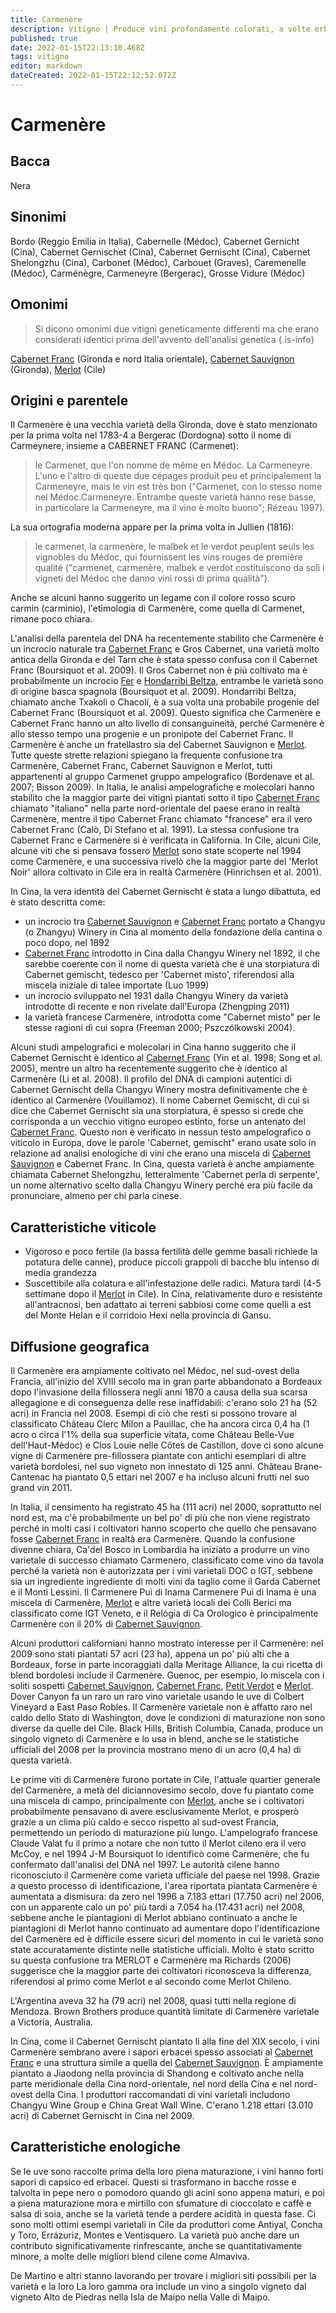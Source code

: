 ```yaml
---
title: Carmenère
description: Vitigno | Produce vini profondamente colorati, a volte erbacei, in Cile molto più che nel suo nativo Bordeaux.
published: true
date: 2022-01-15T22:13:10.468Z
tags: vitigno
editor: markdown
dateCreated: 2022-01-15T22:12:52.072Z
---
```


# Carmenère

## Bacca
Nera

## Sinonimi
Bordo (Reggio Emilia in Italia), Cabernelle (Médoc), Cabernet Gernicht
(Cina), Cabernet Gernischet (Cina), Cabernet Gernischt (Cina), Cabernet Shelongzhu (Cina), Carbonet (Médoc), Carbouet (Graves), Caremenelle (Médoc), Carménègre, Carmeneyre (Bergerac), Grosse Vidure (Médoc)

## Omonimi
> Si dicono omonimi due vitigni geneticamente differenti ma che erano considerati identici prima dell'avvento dell'analisi genetica
{.is-info}

[Cabernet Franc](/vitigni/Francia/cabernet-franc) (Gironda e nord
Italia orientale), [Cabernet Sauvignon](/vitigni/Francia/cabernet-sauvignon) (Gironda), [Merlot](/vitigni/Francia/merlot) (Cile)

## Origini e parentele  
Il Carmenère è una vecchia varietà della Gironda, dove è stato menzionato per la prima volta nel 1783-4 a Bergerac (Dordogna) sotto il nome di Carmeynere, insieme a CABERNET FRANC (Carmenet): 

> le Carmenet, que l'on nomme de même en Médoc. La Carmeneyre. L'uno e l'altro di queste due cépages produit peu et principalement la Carmeneyre, mais le vin est très bon ("Carmenet, con lo stesso nome nel Médoc.Carmeneyre. Entrambe queste varietà hanno rese basse, in particolare la Carmeneyre, ma il vino è molto buono"; Rézeau 1997). 

La sua ortografia moderna appare per la prima volta in Jullien (1816): 

> le carmenet, la carmenère, le malbek et le verdot peuplent seuls les vignobles du Médoc, qui fournissent les vins rouges de première qualité
("carmenet, carmenère, malbek e verdot costituiscono da soli i vigneti del Médoc che danno vini rossi di prima qualità").


Anche se alcuni hanno suggerito un legame con il colore rosso scuro carmin (carminio), l'etimologia di Carmenère, come quella di Carmenet, rimane poco chiara. 

L'analisi della parentela del DNA ha recentemente stabilito che Carmenère è un incrocio naturale tra [Cabernet Franc](/vitigni/Francia/cabernet-franc) e Gros Cabernet, una varietà molto antica della Gironda e del Tarn che è stata spesso confusa con il Cabernet Franc (Boursiquot et al. 2009). Il Gros Cabernet non è più coltivato ma è probabilmente un incrocio [Fer](/vitigni/Spagna/fer) e [Hondarribi Beltza](/vitigni/Spagna/hondarribi-bletza), entrambe le varietà sono di origine basca spagnola (Boursiquot et al. 2009). Hondarribi Beltza, chiamato anche Txakoli o Chacolí, è a sua volta una probabile progenie del Cabernet Franc (Boursiquot et al. 2009). Questo significa che Carmenère e Cabernet Franc hanno un alto livello di consanguineità, perché Carmenère è allo stesso tempo una progenie e un pronipote del Cabernet Franc. Il Carmenère è anche un fratellastro sia del
Cabernet Sauvignon e [Merlot](/vitigni/Francia/merlot). Tutte queste strette relazioni spiegano la frequente confusione tra Carmenère, Cabernet Franc, Cabernet Sauvignon e Merlot, tutti appartenenti al gruppo Carmenet gruppo ampelografico (Bordenave et al. 2007; Bisson 2009). 
In Italia, le analisi ampelografiche e molecolari hanno stabilito che la maggior parte dei vitigni piantati sotto il tipo [Cabernet Franc](/vitigni/Francia/cabernet-franc) chiamato "italiano" nella parte nord-orientale del paese erano in realtà Carmenère, mentre il tipo Cabernet Franc chiamato "francese" era il vero Cabernet Franc (Calò, Di Stefano et
al. 1991). 
La stessa confusione tra Cabernet Franc e Carmenère si è verificata in California. In Cile, alcuni Cile, alcune viti che si pensava fossero [Merlot](/vitigni/Francia/merlot) sono state scoperte nel 1994 come Carmenère, e una successiva rivelò che la maggior parte del 'Merlot Noir' allora coltivato in Cile era in realtà Carmenère (Hinrichsen et al. 2001). 

In Cina, la vera identità del Cabernet Gernischt è stata a lungo dibattuta, ed è stato descritta come:
- un incrocio tra [Cabernet Sauvignon](/vitigni/Francia/cabernet-sauvignon) e [Cabernet Franc](/vitigni/Francia/cabernet-franc) portato a Changyu (o Zhangyu) Winery in Cina al momento della fondazione della cantina o poco dopo, nel 1892 
- [Cabernet Franc](/vitigni/Francia/cabernet-franc) introdotto in Cina dalla Changyu Winery nel 1892, il che sarebbe coerente con il nome di questa varietà che è una storpiatura di Cabernet gemischt, tedesco per 'Cabernet misto', riferendosi alla miscela iniziale di talee importate (Luo 1999) 
- un incrocio sviluppato nel 1931 dalla Changyu Winery da varietà introdotte di recente e non rivelate dall'Europa (Zhengping 2011) 
- la varietà francese Carmenère, introdotta come "Cabernet misto" per le stesse ragioni di cui sopra (Freeman 2000; Pszczólkowski 2004). 

Alcuni studi ampelografici e molecolari in Cina hanno suggerito che il Cabernet Gernischt è identico al [Cabernet Franc](/vitigni/Francia/cabernet-franc) (Yin et al. 1998; Song et al. 2005), mentre un altro ha recentemente suggerito che è identico al
Carmenère (Li et al. 2008). Il profilo del DNA di campioni autentici di Cabernet Gernischt della Changyu Winery mostra definitivamente che è identico al Carmenère (Vouillamoz). Il nome Cabernet Gemischt, di cui si dice che Cabernet Gernischt sia una storpiatura, è spesso si crede che corrisponda a un vecchio vitigno europeo estinto, forse un antenato del [Cabernet Franc](/vitigni/Francia/cabernet-franc). Questo non è verificato in nessun testo ampelografico o viticolo in Europa, dove le parole 'Cabernet,
gemischt" erano usate solo in relazione ad analisi enologiche di vini che erano una miscela di [Cabernet Sauvignon](/vitigni/Francia/cabernet-sauvignon) e Cabernet Franc. In Cina, questa varietà è anche ampiamente chiamata Cabernet Shelongzhu, letteralmente 'Cabernet perla di serpente', un nome alternativo scelto dalla Changyu Winery perché era più facile da pronunciare, almeno per chi parla cinese. 

## Caratteristiche viticole 
- Vigoroso e poco fertile (la bassa fertilità delle gemme basali richiede la potatura delle canne), produce piccoli grappoli di bacche blu intenso di media grandezza
- Suscettibile alla colatura e all'infestazione delle radici. Matura tardi (4-5 settimane dopo il [Merlot](/vitigni/Francia/merlot) in Cile). In Cina, relativamente duro e resistente all'antracnosi, ben adattato ai terreni sabbiosi come come quelli a est del Monte Helan e il corridoio Hexi nella provincia di Gansu.

## Diffusione geografica

Il Carmenère era ampiamente coltivato nel Médoc, nel sud-ovest della Francia, all'inizio del XVIII secolo ma in gran parte abbandonato a Bordeaux dopo l'invasione della fillossera negli anni 1870 a causa della sua scarsa allegagione e di conseguenza delle rese inaffidabili: c'erano solo 21 ha (52 acri) in Francia nel 2008. Esempi di ciò che resti si possono trovare al classificato Château Clerc Milon a Pauillac, che ha ancora circa 0,4 ha (1
acro o circa l'1% della sua superficie vitata, come Château Belle-Vue dell'Haut-Médoc) e Clos Louie nelle Côtes de Castillon, dove ci sono alcune vigne di Carmenère pre-fillossera piantate con antichi esemplari di altre varietà bordolesi, nel suo vigneto non innestato di 125 anni. Château Brane-Cantenac ha piantato 0,5 ettari nel 2007 e ha incluso alcuni frutti nel suo grand vin 2011. 

In Italia, il censimento ha registrato 45 ha (111 acri) nel 2000, soprattutto nel nord est, ma c'è probabilmente un bel po' di più che non viene registrato perché in molti casi i coltivatori hanno scoperto che quello che
pensavano fosse [Cabernet Franc](/vitigni/Francia/cabernet-franc) in realtà era Carmenère. Quando la confusione divenne chiara, Ca'del
Bosco in Lombardia ha iniziato a produrre un vino varietale di successo chiamato Carmenero, classificato come vino da tavola perché la varietà non è autorizzata per i vini varietali DOC o IGT, sebbene sia un ingrediente
ingrediente di molti vini da taglio come il Garda Cabernet e il Monti Lessini. Il Carmenere Puì di Inama Carmenere Puì di Inama è una miscela di Carmenère, [Merlot](/vitigni/Francia/merlot)  e altre varietà locali dei Colli Berici ma classificato come IGT Veneto, e il Relógia di Ca Orologico è principalmente Carmenère con il 20% di [Cabernet Sauvignon](/vitigni/Francia/cabernet-sauvignon).

Alcuni produttori californiani hanno mostrato interesse per il Carmenère: nel 2009 sono stati piantati 57 acri (23 ha), appena un po' più alti che a Bordeaux, forse in parte incoraggiati dalla Meritage Alliance, la cui ricetta di blend bordolesi include il Carmenère. Guenoc, per esempio, lo miscela con i soliti sospetti [Cabernet Sauvignon](/vitigni/Francia/cabernet-sauvignon), [Cabernet Franc](/vitigni/Francia/cabernet-franc), [Petit Verdot](/vitigni/Francia/petit-verdot) e [Merlot](/vitigni/Francia/merlot). Dover Canyon fa un raro un raro vino varietale usando le uve di Colbert Vineyard a East Paso Robles. Il Carmenère varietale non è affatto raro nel caldo dello Stato di Washington, dove le condizioni di maturazione non sono diverse da quelle del Cile. 
Black Hills, British Columbia, Canada, produce un singolo vigneto di Carmenère e lo usa in blend, anche se le statistiche ufficiali del 2008 per la provincia mostrano meno di un acro (0,4 ha) di questa varietà. 

Le prime viti di Carmenère furono portate in Cile, l'attuale quartier generale del Carmenère, a metà del diciannovesimo secolo, dove fu piantato come una miscela di campo, principalmente con [Merlot](/vitigni/Francia/merlot), anche se i coltivatori probabilmente pensavano di avere esclusivamente Merlot, e prosperò grazie a un clima più caldo e secco rispetto al sud-ovest Francia, permettendo un periodo di maturazione più lungo. L'ampelografo francese Claude Valat fu il primo a notare che non tutto il Merlot cileno era il vero McCoy, e nel 1994 J-M Boursiquot lo identificò come Carmenère, che fu confermato dall'analisi del DNA nel 1997. Le autorità cilene hanno riconosciuto il Carmenère come varietà ufficiale del paese nel 1998. Grazie a questo processo di identificazione, l'area riportata piantata
Carmenère è aumentata a dismisura: da zero nel 1996 a 7.183 ettari (17.750 acri) nel 2006, con un apparente calo un po' più tardi a 7.054 ha (17.431 acri) nel 2008, sebbene anche le piantagioni di Merlot abbiano continuato a
anche le piantagioni di Merlot hanno continuato ad aumentare dopo l'identificazione del Carmenère ed è difficile essere sicuri del momento in cui le varietà sono state accuratamente distinte nelle statistiche ufficiali. 
Molto è stato scritto su questa confusione tra MERLOT e Carmenère ma Richards (2006) suggerisce che la maggior parte dei coltivatori riconosceva la differenza, riferendosi al primo come Merlot e al secondo come Merlot Chileno. 

L'Argentina aveva 32 ha (79 acri) nel 2008, quasi tutti nella regione di Mendoza. Brown Brothers produce quantità limitate di Carmenère varietale a Victoria, Australia. 

In Cina, come il Cabernet Gernischt piantato lì alla fine del XIX secolo, i vini Carmenère sembrano avere i sapori erbacei spesso associati al [Cabernet Franc](/vitigni/Francia/cabernet-franc) e una struttura simile a quella del [Cabernet Sauvignon](/vitigni/Francia/cabernet-sauvignon). È ampiamente piantato a Jiaodong nella provincia di Shandong e coltivato anche nella parte meridionale della Cina nord-orientale, nel nord della Cina e nel nord-ovest della Cina. I produttori raccomandati di vini varietali includono Changyu Wine Group e China Great Wall Wine. C'erano 1.218 ettari (3.010 acri) di Cabernet Gernischt in Cina nel 2009.


## Caratteristiche enologiche

Se le uve sono raccolte prima della loro piena maturazione, i vini hanno forti sapori di capsico ed erbacei. Questi si trasformano in bacche rosse e talvolta in pepe nero o pomodoro quando gli acini sono appena maturi, e poi a piena maturazione mora e mirtillo con sfumature di cioccolato e caffè e salsa di soia, anche se la varietà tende a perdere acidità in questa fase. Ci sono molti ottimi esempi varietali in Cile da produttori come Antiyal, Concha y Toro, Errázuriz, Montes e Ventisquero. La varietà può anche dare un contributo significativamente rinfrescante, anche se quantitativamente minore, a molte delle migliori blend cilene come Almaviva.

De Martino e altri stanno lavorando per trovare i migliori siti possibili per la varietà e la loro La loro gamma ora include un vino a singolo vigneto dal vigneto Alto de Piedras nella Isla de Maipo nella Valle di Maipo. 
